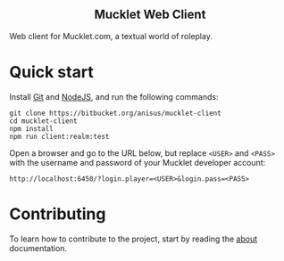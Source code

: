 <h2 align="center"><b>Mucklet Web Client</b></h2>

Web client for Mucklet.com, a textual world of roleplay.

# Quick start

Install [Git](https://git-scm.com/downloads) and
[NodeJS](https://nodejs.org/en/download/), and run the following commands:

```text
git clone https://bitbucket.org/anisus/mucklet-client
cd mucklet-client
npm install
npm run client:realm:test
```

Open a browser and go to the URL below, but replace `<USER>` and `<PASS>` with the
username and password of your Mucklet developer account:
```text
http://localhost:6450/?login.player=<USER>&login.pass=<PASS>
```


# Contributing

To learn how to contribute to the project, start by reading the
[about](./docs/about.md) documentation.
